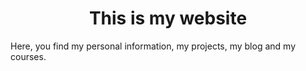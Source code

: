 <h1 align="center">This is my website</h1>
<p>Here, you find my personal information, my projects, my blog and my courses.</p>
